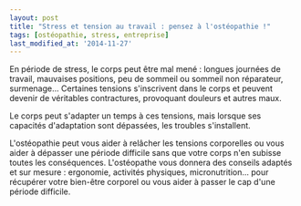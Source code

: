 ```yaml
---
layout: post
title: "Stress et tension au travail : pensez à l'ostéopathie !"
tags: [ostéopathie, stress, entreprise]
last_modified_at: '2014-11-27'
---
```


En période de stress, le corps peut être mal mené : longues journées de travail, mauvaises positions, peu de sommeil ou sommeil non réparateur, surmenage...
Certaines tensions s'inscrivent dans le corps et peuvent devenir de véritables contractures, provoquant douleurs et autres maux.

Le corps peut s'adapter un temps à ces tensions, mais lorsque ses capacités d'adaptation sont dépassées, les troubles s'installent.

L'ostéopathie peut vous aider à relâcher les tensions corporelles ou vous aider à dépasser une période difficile sans que votre corps n'en subisse toutes les conséquences.
L'ostéopathe vous donnera des conseils adaptés et sur mesure : ergonomie, activités physiques, micronutrition...
pour récupérer votre bien-être corporel ou vous aider à passer le cap d'une période difficile.
